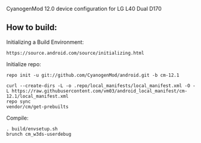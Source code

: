 CyanogenMod 12.0 device configuration for LG L40 Dual D170

How to build:
-------------

Initializing a Build Environment:

    https://source.android.com/source/initializing.html

Initialize repo:

    repo init -u git://github.com/CyanogenMod/android.git -b cm-12.1

    curl --create-dirs -L -o .repo/local_manifests/local_manifest.xml -O -L https://raw.githubusercontent.com/vm03/android_local_manifest/cm-12.1/local_manifest.xml
    repo sync
    vendor/cm/get-prebuilts

Compile:

    . build/envsetup.sh
    brunch cm_w3ds-userdebug
